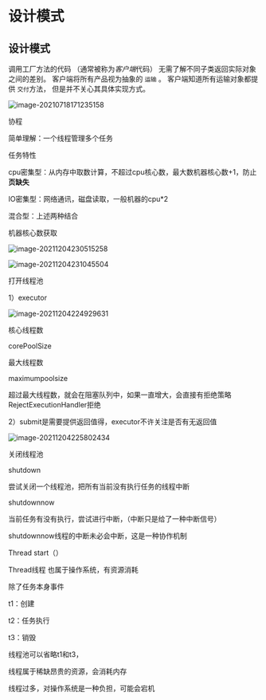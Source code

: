 # 设计模式

## 设计模式

调用工厂方法的代码 （通常被称为*客户端*代码） 无需了解不同子类返回实际对象之间的差别。 客户端将所有产品视为抽象的 `运输` 。 客户端知道所有运输对象都提供 `交付`方法， 但是并不关心其具体实现方式。

![image-20210718171235158](C:\Users\Admin\AppData\Roaming\Typora\typora-user-images\image-20210718171235158.png)



协程

简单理解：一个线程管理多个任务



任务特性

cpu密集型：从内存中取数计算，不超过cpu核心数，最大数机器核心数+1，防止**页缺失**

IO密集型：网络通讯，磁盘读取，一般机器的cpu*2

混合型：上述两种结合

机器核心数获取

![image-20211204230515258](C:\Users\Admin\AppData\Roaming\Typora\typora-user-images\image-20211204230515258.png)

![image-20211204231045504](C:\Users\Admin\AppData\Roaming\Typora\typora-user-images\image-20211204231045504.png)





打开线程池

1）executor

![image-20211204224929631](C:\Users\Admin\AppData\Roaming\Typora\typora-user-images\image-20211204224929631.png)

核心线程数

corePoolSize

最大线程数

maximumpoolsize

超过最大线程数，就会在阻塞队列中，如果一直增大，会直接有拒绝策略RejectExecutionHandler拒绝





2）submit是需要提供返回值得，executor不许关注是否有无返回值

![image-20211204225802434](C:\Users\Admin\AppData\Roaming\Typora\typora-user-images\image-20211204225802434.png)



关闭线程池

shutdown

尝试关闭一个线程池，把所有当前没有执行任务的线程中断

shutdownnow

当前任务有没有执行，尝试进行中断，（中断只是给了一种中断信号）

shutdownnow线程的中断未必会中断，这是一种协作机制



Thread start（）

Thread线程 也属于操作系统，有资源消耗

除了任务本身事件

t1：创建

t2：任务执行

t3：销毁

线程池可以省略t1和t3，

线程属于稀缺昂贵的资源，会消耗内存

线程过多，对操作系统是一种负担，可能会宕机

